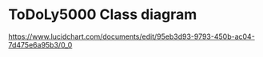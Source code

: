 # ToDoLy5000 Class diagram

https://www.lucidchart.com/documents/edit/95eb3d93-9793-450b-ac04-7d475e6a95b3/0_0
